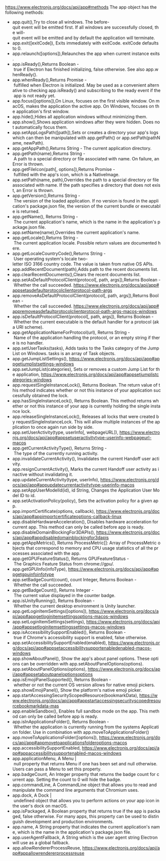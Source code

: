 <https://www.electronjs.org/docs/api/app#methods>
The app object has the following methods:

- app.quit(),Try to close all windows. The before-quit event will be emitted first. If all windows are successfully closed, the will-quit event will be emitted and by default the application will terminate.
- app.exit([exitCode]), Exits immediately with exitCode. exitCode defaults to 0.
- app.relaunch([options]),Relaunches the app when current instance exits.
- app.isReady(),Returns Boolean - true if Electron has finished initializing, false otherwise. See also app.whenReady().
- app.whenReady(),Returns Promise<void> - fulfilled when Electron is initialized. May be used as a convenient alternative to checking app.isReady() and subscribing to the ready event if the app is not ready yet.
- app.focus([options]),On Linux, focuses on the first visible window. On macOS, makes the application the active app. On Windows, focuses on the application's first window.
- app.hide(),Hides all application windows without minimizing them.
- app.show(),Shows application windows after they were hidden. Does not automatically focus them.
- app.setAppLogsPath([path]),Sets or creates a directory your app's logs which can then be manipulated with app.getPath() or app.setPath(pathName, newPath).
- app.getAppPath(),Returns String - The current application directory.
- app.getPath(name),Returns String - A path to a special directory or file associated with name. On failure, an Error is thrown.
- app.getFileIcon(path[, options]),Returns Promise<NativeImage> - fulfilled with the app's icon, which is a NativeImage.
- app.setPath(name, path),Overrides the path to a special directory or file associated with name. If the path specifies a directory that does not exist, an Error is thrown.
- app.getVersion(),Returns String - The version of the loaded application. If no version is found in the application's package.json file, the version of the current bundle or executable is returned.
- app.getName(), Returns String - The current application's name, which is the name in the application's package.json file.
- app.setName(name),Overrides the current application's name.
- app.getLocale(),Returns String - The current application locale. Possible return values are documented here.
- app.getLocaleCountryCode(),Returns String - User operating system's locale two-letter ISO 3166 country code. The value is taken from native OS APIs.
- app.addRecentDocument(path),Adds path to the recent documents list.
- app.clearRecentDocuments(),Clears the recent documents list.
- app.setAsDefaultProtocolClient(protocol[, path, args]),Returns Boolean - Whether the call succeeded. <https://www.electronjs.org/docs/api/app#appsetasdefaultprotocolclientprotocol-path-args>
- app.removeAsDefaultProtocolClient(protocol[, path, args]),Returns Boolean - Whether the call succeeded. <https://www.electronjs.org/docs/api/app#appremoveasdefaultprotocolclientprotocol-path-args-macos-windows>
- app.isDefaultProtocolClient(protocol[, path, args]), Returns Boolean - Whether the current executable is the default handler for a protocol (aka URI scheme).
- app.getApplicationNameForProtocol(url), Returns String - Name of the application handling the protocol, or an empty string if there is no handler.
- app.setUserTasks(tasks), Adds tasks to the Tasks category of the Jump List on Windows. tasks is an array of Task objects.
- app.getJumpListSettings(), <https://www.electronjs.org/docs/api/app#appgetjumplistsettings-windows>
- app.setJumpList(categories), Sets or removes a custom Jump List for the application, <https://www.electronjs.org/docs/api/app#appsetjumplistcategories-windows>
- app.requestSingleInstanceLock(), Returns Boolean. The return value of this method indicates whether or not this instance of your application successfully obtained the lock.
- app.hasSingleInstanceLock(), Returns Boolean. This method returns whether or not this instance of your app is currently holding the single instance lock.
- app.releaseSingleInstanceLock(), Releases all locks that were created by requestSingleInstanceLock. This will allow multiple instances of the application to once again run side by side.
- app.setUserActivity(type, userInfo[, webpageURL]), <https://www.electronjs.org/docs/api/app#appsetuseractivitytype-userinfo-webpageurl-macos>
- app.getCurrentActivityType(), Returns String - The type of the currently running activity.
- app.invalidateCurrentActivity(), Invalidates the current Handoff user activity.
- app.resignCurrentActivity(), Marks the current Handoff user activity as inactive without invalidating it.
- app.updateCurrentActivity(type, userInfo), <https://www.electronjs.org/docs/api/app#appupdatecurrentactivitytype-userinfo-macos>
- app.setAppUserModelId(id), id String, Changes the Application User Model ID to id.
- app.setActivationPolicy(policy), Sets the activation policy for a given app.
- app.importCertificate(options, callback), <https://www.electronjs.org/docs/api/app#appimportcertificateoptions-callback-linux>
- app.disableHardwareAcceleration(), Disables hardware acceleration for current app. This method can only be called before app is ready.
- app.disableDomainBlockingFor3DAPIs(), <https://www.electronjs.org/docs/api/app#appdisabledomainblockingfor3dapis>
- app.getAppMetrics(), Returns ProcessMetric[]: Array of ProcessMetric objects that correspond to memory and CPU usage statistics of all the processes associated with the app.
- app.getGPUFeatureStatus(), Returns GPUFeatureStatus - The Graphics Feature Status from chrome://gpu/.
- app.getGPUInfo(infoType), <https://www.electronjs.org/docs/api/app#appgetgpuinfoinfotype>
- app.setBadgeCount(count), count Integer, Returns Boolean - Whether the call succeeded.
- app.getBadgeCount(), Returns Integer - The current value displayed in the counter badge.
- app.isUnityRunning(), Returns Boolean - Whether the current desktop environment is Unity launcher.
- app.getLoginItemSettings([options]), <https://www.electronjs.org/docs/api/app#appgetloginitemsettingsoptions-macos-windows>
- app.setLoginItemSettings(settings), <https://www.electronjs.org/docs/api/app#appsetloginitemsettingssettings-macos-windows>
- app.isAccessibilitySupportEnabled(), Returns Boolean - true if Chrome's accessibility support is enabled, false otherwise.
- app.setAccessibilitySupportEnabled(enabled), <https://www.electronjs.org/docs/api/app#appsetaccessibilitysupportenabledenabled-macos-windows>
- app.showAboutPanel(), Show the app's about panel options. These options can be overridden with app.setAboutPanelOptions(options).
- app.setAboutPanelOptions(options), <https://www.electronjs.org/docs/api/app#appsetaboutpaneloptionsoptions>
- app.isEmojiPanelSupported(), Returns Boolean - whether or not the current OS version allows for native emoji pickers.
- app.showEmojiPanel(), Show the platform's native emoji picker.
- app.startAccessingSecurityScopedResource(bookmarkData), <https://www.electronjs.org/docs/api/app#appstartaccessingsecurityscopedresourcebookmarkdata-mas>
- app.enableSandbox(), Enables full sandbox mode on the app. This method can only be called before app is ready.
- app.isInApplicationsFolder(), Returns Boolean - Whether the application is currently running from the systems Application folder. Use in combination with app.moveToApplicationsFolder()
- app.moveToApplicationsFolder([options]), <https://www.electronjs.org/docs/api/app#appmovetoapplicationsfolderoptions-macos>
- app.accessibilitySupportEnabled, <https://www.electronjs.org/docs/api/app#appaccessibilitysupportenabled-macos-windows>
- app.applicationMenu, A Menu | null property that returns Menu if one has been set and null otherwise. Users can pass a Menu to set this property.
- app.badgeCount, An Integer property that returns the badge count for current app. Setting the count to 0 will hide the badge.
- app.commandLine, A CommandLine object that allows you to read and manipulate the command line arguments that Chromium uses.
- app.dock, A Dock | undefined object that allows you to perform actions on your app icon in the user's dock on macOS.
- app.isPackaged, A Boolean property that returns true if the app is packaged, false otherwise. For many apps, this property can be used to distinguish development and production environments.
- app.name, A String property that indicates the current application's name, which is the name in the application's package.json file.
- app.userAgentFallback, A String which is the user agent string Electron will use as a global fallback.
- app.allowRendererProcessReuse, <https://www.electronjs.org/docs/api/app#appallowrendererprocessreuse>

